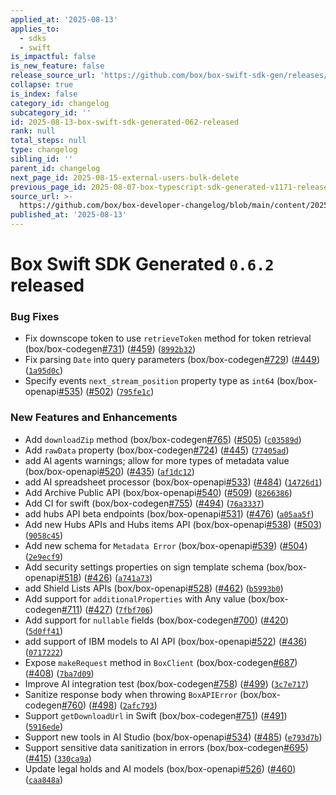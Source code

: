 ```yaml
---
applied_at: '2025-08-13'
applies_to:
  - sdks
  - swift
is_impactful: false
is_new_feature: false
release_source_url: 'https://github.com/box/box-swift-sdk-gen/releases/tag/0.6.2'
collapse: true
is_index: false
category_id: changelog
subcategory_id: ''
id: 2025-08-13-box-swift-sdk-generated-062-released
rank: null
total_steps: null
type: changelog
sibling_id: ''
parent_id: changelog
next_page_id: 2025-08-15-external-users-bulk-delete
previous_page_id: 2025-08-07-box-typescript-sdk-generated-v1171-released
source_url: >-
  https://github.com/box/box-developer-changelog/blob/main/content/2025/08-13-box-swift-sdk-generated-062-released.md
published_at: '2025-08-13'
---
```

# Box Swift SDK Generated `0.6.2` released

### Bug Fixes

* Fix downscope token to use `retrieveToken` method for token retrieval (box/box-codegen[#731][1]) ([#459][2]) ([`8992b32`][3])
* Fix parsing `Date` into query parameters (box/box-codegen[#729][4]) ([#449][5]) ([`1a95d0c`][6])
* Specify events `next_stream_position` property type as `int64` (box/box-openapi[#535][7]) ([#502][8]) ([`795fe1c`][9])

### New Features and Enhancements

* Add `downloadZip` method (box/box-codegen[#765][10]) ([#505][11]) ([`c03589d`][12])
* Add `rawData` property (box/box-codegen[#724][13]) ([#445][14]) ([`77405ad`][15])
* add AI agents warnings; allow for more types of metadata value (box/box-openapi[#520][16]) ([#435][17]) ([`af1dc12`][18])
* add AI spreadsheet processor (box/box-openapi[#533][19]) ([#484][20]) ([`14726d1`][21])
* Add Archive Public API (box/box-openapi[#540][22]) ([#509][23]) ([`8266386`][24])
* Add CI for swift (box/box-codegen[#755][25]) ([#494][26]) ([`76a3337`][27])
* add hubs API beta endpoints (box/box-openapi[#531][28]) ([#476][29]) ([`a05aa5f`][30])
* Add new Hubs APIs and Hubs items API (box/box-openapi[#538][31]) ([#503][32]) ([`9058c45`][33])
* Add new schema for `Metadata Error` (box/box-openapi[#539][34]) ([#504][35]) ([`2e9ecf9`][36])
* Add security settings properties on sign template schema (box/box-openapi[#518][37]) ([#426][38]) ([`a741a73`][39])
* add Shield Lists APIs (box/box-openapi[#528][40]) ([#462][41]) ([`b5993b0`][42])
* Add support for `additionalProperties` with Any value (box/box-codegen[#711][43]) ([#427][44]) ([`7fbf706`][45])
* Add support for `nullable` fields (box/box-codegen[#700][46]) ([#420][47]) ([`5d0ff41`][48])
* add support of IBM models to AI API (box/box-openapi[#522][49]) ([#436][50]) ([`0717222`][51])
* Expose `makeRequest` method in `BoxClient` (box/box-codegen[#687][52]) ([#408][53]) ([`7ba7d09`][54])
* Improve AI integration test (box/box-codegen[#758][55]) ([#499][56]) ([`3c7e717`][57])
* Sanitize response body when throwing `BoxAPIError` (box/box-codegen[#760][58]) ([#498][59]) ([`2afc793`][60])
* Support `getDownloadUrl` in Swift (box/box-codegen[#751][61]) ([#491][62]) ([`5916ede`][63])
* Support new tools in AI Studio (box/box-openapi[#534][64]) ([#485][65]) ([`e793d7b`][66])
* Support sensitive data sanitization in errors (box/box-codegen[#695][67]) ([#415][68]) ([`330ca9a`][69])
* Update legal holds and AI models (box/box-openapi[#526][70]) ([#460][71]) ([`caa848a`][72])

[1]: https://github.com/box/box-swift-sdk-gen/issues/731

[2]: https://github.com/box/box-swift-sdk-gen/issues/459

[3]: https://github.com/box/box-swift-sdk-gen/commit/8992b32e9dd058fc77b4d68418da81b162aea315

[4]: https://github.com/box/box-swift-sdk-gen/issues/729

[5]: https://github.com/box/box-swift-sdk-gen/issues/449

[6]: https://github.com/box/box-swift-sdk-gen/commit/1a95d0c80e0bd29dc1b467e7e98e6f5e6196ddfb

[7]: https://github.com/box/box-swift-sdk-gen/issues/535

[8]: https://github.com/box/box-swift-sdk-gen/issues/502

[9]: https://github.com/box/box-swift-sdk-gen/commit/795fe1c7f0aa6074145b675fce4dd8e1432b0a64

[10]: https://github.com/box/box-swift-sdk-gen/issues/765

[11]: https://github.com/box/box-swift-sdk-gen/issues/505

[12]: https://github.com/box/box-swift-sdk-gen/commit/c03589d6add3ee6d548f10b5380031cd38284e42

[13]: https://github.com/box/box-swift-sdk-gen/issues/724

[14]: https://github.com/box/box-swift-sdk-gen/issues/445

[15]: https://github.com/box/box-swift-sdk-gen/commit/77405adc986adb8a1ce3bcff051ea8c481dbfd9d

[16]: https://github.com/box/box-swift-sdk-gen/issues/520

[17]: https://github.com/box/box-swift-sdk-gen/issues/435

[18]: https://github.com/box/box-swift-sdk-gen/commit/af1dc12763f9a84691573fd3ba8307925fc017d6

[19]: https://github.com/box/box-swift-sdk-gen/issues/533

[20]: https://github.com/box/box-swift-sdk-gen/issues/484

[21]: https://github.com/box/box-swift-sdk-gen/commit/14726d1952f5ddb2414f723a0b18fa5226269a64

[22]: https://github.com/box/box-swift-sdk-gen/issues/540

[23]: https://github.com/box/box-swift-sdk-gen/issues/509

[24]: https://github.com/box/box-swift-sdk-gen/commit/82663868c61a31f43b229c6f24e29737913662a0

[25]: https://github.com/box/box-swift-sdk-gen/issues/755

[26]: https://github.com/box/box-swift-sdk-gen/issues/494

[27]: https://github.com/box/box-swift-sdk-gen/commit/76a3337bed9bfc4629ec7dcb9af86bec4aa710f3

[28]: https://github.com/box/box-swift-sdk-gen/issues/531

[29]: https://github.com/box/box-swift-sdk-gen/issues/476

[30]: https://github.com/box/box-swift-sdk-gen/commit/a05aa5fe2aaade1d7bdd7acb90c82fcb3a3bf262

[31]: https://github.com/box/box-swift-sdk-gen/issues/538

[32]: https://github.com/box/box-swift-sdk-gen/issues/503

[33]: https://github.com/box/box-swift-sdk-gen/commit/9058c45c0bcd3e7f294a1bedac151637001aec63

[34]: https://github.com/box/box-swift-sdk-gen/issues/539

[35]: https://github.com/box/box-swift-sdk-gen/issues/504

[36]: https://github.com/box/box-swift-sdk-gen/commit/2e9ecf9477854656958b715674b8aa0413508d31

[37]: https://github.com/box/box-swift-sdk-gen/issues/518

[38]: https://github.com/box/box-swift-sdk-gen/issues/426

[39]: https://github.com/box/box-swift-sdk-gen/commit/a741a7305e2b2d174bc325e35ea9b77548a38095

[40]: https://github.com/box/box-swift-sdk-gen/issues/528

[41]: https://github.com/box/box-swift-sdk-gen/issues/462

[42]: https://github.com/box/box-swift-sdk-gen/commit/b5993b096b4fceb77301f76eba1c17225b2844d6

[43]: https://github.com/box/box-swift-sdk-gen/issues/711

[44]: https://github.com/box/box-swift-sdk-gen/issues/427

[45]: https://github.com/box/box-swift-sdk-gen/commit/7fbf7069eff66afddc328066f8aeb7321b249eea

[46]: https://github.com/box/box-swift-sdk-gen/issues/700

[47]: https://github.com/box/box-swift-sdk-gen/issues/420

[48]: https://github.com/box/box-swift-sdk-gen/commit/5d0ff414b325db92db44c580cebb5636ab33553f

[49]: https://github.com/box/box-swift-sdk-gen/issues/522

[50]: https://github.com/box/box-swift-sdk-gen/issues/436

[51]: https://github.com/box/box-swift-sdk-gen/commit/071722246402e0ec2439ae1e5e3d26bca45a049f

[52]: https://github.com/box/box-swift-sdk-gen/issues/687

[53]: https://github.com/box/box-swift-sdk-gen/issues/408

[54]: https://github.com/box/box-swift-sdk-gen/commit/7ba7d091b0c832276daa571fad2a7db75469676d

[55]: https://github.com/box/box-swift-sdk-gen/issues/758

[56]: https://github.com/box/box-swift-sdk-gen/issues/499

[57]: https://github.com/box/box-swift-sdk-gen/commit/3c7e717c6ca076caf1a963b3f60d3bd88f8c4bff

[58]: https://github.com/box/box-swift-sdk-gen/issues/760

[59]: https://github.com/box/box-swift-sdk-gen/issues/498

[60]: https://github.com/box/box-swift-sdk-gen/commit/2afc7936dac87dee22adff3e22def92913f5854c

[61]: https://github.com/box/box-swift-sdk-gen/issues/751

[62]: https://github.com/box/box-swift-sdk-gen/issues/491

[63]: https://github.com/box/box-swift-sdk-gen/commit/5916ede7454a1926de195e77b9a158c2af0fae2b

[64]: https://github.com/box/box-swift-sdk-gen/issues/534

[65]: https://github.com/box/box-swift-sdk-gen/issues/485

[66]: https://github.com/box/box-swift-sdk-gen/commit/e793d7b3a03e8d58ce6adb63a894a0330ae154d1

[67]: https://github.com/box/box-swift-sdk-gen/issues/695

[68]: https://github.com/box/box-swift-sdk-gen/issues/415

[69]: https://github.com/box/box-swift-sdk-gen/commit/330ca9ad17cbc79c93ffb114fd56c09a41f92694

[70]: https://github.com/box/box-swift-sdk-gen/issues/526

[71]: https://github.com/box/box-swift-sdk-gen/issues/460

[72]: https://github.com/box/box-swift-sdk-gen/commit/caa848ac977c7fedeacbe018339d27b9d948bb1e